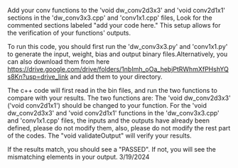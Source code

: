 Add your conv functions to the 'void dw_conv2d3x3' and 'void conv2d1x1' sections in the 'dw_conv3x3.cpp' and 'conv1x1.cpp' files, Look for the commented sections labeled "add your code here." This setup allows for the verification of your functions' outputs.

To run this code, you should first run the 'dw_conv3x3.py' and 'conv1x1.py' to generate the input, weight, bias and output binary files.Alternatively, you can also download them from here https://drive.google.com/drive/folders/1nbImh_oOa_hebjPtRWhmXfPHshYQs8Kn?usp=drive_link and add them to your directory.

The c++ code will first read in the bin files, and run the two functions to compare with your results.
The two functions are:
The 'void dw_conv2d3x3' ('void conv2d1x1') should be changed to your function.
For the 'void dw_conv2d3x3' and 'void conv2d1x1' functions in the 'dw_conv3x3.cpp' and 'conv1x1.cpp' files,
the inputs and the outputs have already been defined, please do not modify them,
also, please do not modify the rest part of the codes.
The "void validateOutput" will verify your results.

If the results match, you should see a "PASSED".
If not, you will see the mismatching elements in your output.
3/19/2024
